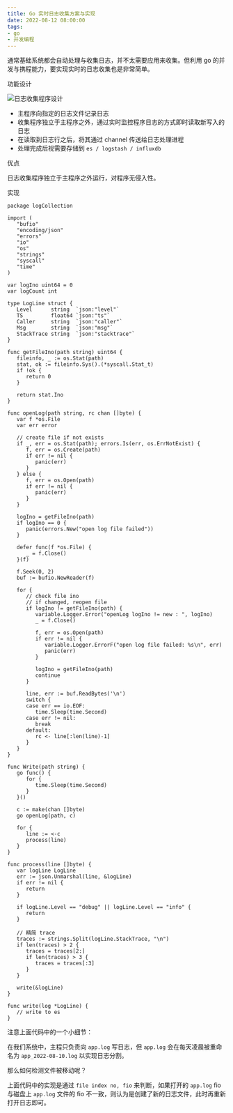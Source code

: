 ```yaml
---
title: Go 实时日志收集方案与实现
date: 2022-08-12 08:00:00
tags: 
- go
- 并发编程
---
```


通常基础系统都会自动处理与收集日志，并不太需要应用来收集。但利用 go 的并发与携程能力，要实现实时的日志收集也是非常简单。

功能设计

![日志收集程序设计](https://tva1.sinaimg.cn/large/e6c9d24egy1h54ajve0rlj20qf0d3q4e.jpg)

- 主程序向指定的日志文件记录日志
- 收集程序独立于主程序之外，通过实时监控程序日志的方式即时读取新写入的日志
- 在读取到日志行之后，将其通过 channel 传送给日志处理进程
- 处理完成后视需要存储到 `es / logstash / influxdb`

优点

日志收集程序独立于主程序之外运行，对程序无侵入性。

实现

```golang
package logCollection

import (
   "bufio"
   "encoding/json"
   "errors"
   "io"
   "os"
   "strings"
   "syscall"
   "time"
)

var logIno uint64 = 0
var logCount int

type LogLine struct {
   Level      string  `json:"level"`
   TS         float64 `json:"ts"`
   Caller     string  `json:"caller"`
   Msg        string  `json:"msg"`
   StackTrace string  `json:"stacktrace"`
}

func getFileIno(path string) uint64 {
   fileinfo, _ := os.Stat(path)
   stat, ok := fileinfo.Sys().(*syscall.Stat_t)
   if !ok {
      return 0
   }

   return stat.Ino
}

func openLog(path string, rc chan []byte) {
   var f *os.File
   var err error

   // create file if not exists
   if _, err = os.Stat(path); errors.Is(err, os.ErrNotExist) {
      f, err = os.Create(path)
      if err != nil {
         panic(err)
      }
   } else {
      f, err = os.Open(path)
      if err != nil {
         panic(err)
      }
   }

   logIno = getFileIno(path)
   if logIno == 0 {
      panic(errors.New("open log file failed"))
   }

   defer func(f *os.File) {
      _ = f.Close()
   }(f)

   f.Seek(0, 2)
   buf := bufio.NewReader(f)

   for {
      // check file ino
      // if changed, reopen file
      if logIno != getFileIno(path) {
         variable.Logger.Error("openLog logIno != new : ", logIno)
         _ = f.Close()

         f, err = os.Open(path)
         if err != nil {
            variable.Logger.ErrorF("open log file failed: %s\n", err)
            panic(err)
         }

         logIno = getFileIno(path)
         continue
      }

      line, err := buf.ReadBytes('\n')
      switch {
      case err == io.EOF:
         time.Sleep(time.Second)
      case err != nil:
         break
      default:
         rc <- line[:len(line)-1]
      }
   }
}

func Write(path string) {
   go func() {
      for {
         time.Sleep(time.Second)
      }
   }()

   c := make(chan []byte)
   go openLog(path, c)

   for {
      line := <-c
      process(line)
   }
}

func process(line []byte) {
   var logLine LogLine
   err := json.Unmarshal(line, &logLine)
   if err != nil {
      return
   }

   if logLine.Level == "debug" || logLine.Level == "info" {
      return
   }

   // 精简 trace
   traces := strings.Split(logLine.StackTrace, "\n")
   if len(traces) > 2 {
      traces = traces[2:]
      if len(traces) > 3 {
         traces = traces[:3]
      }
   }
   
   write(&logLine)
}

func write(log *LogLine) {
   // write to es
}
```

注意上面代码中的一个小细节：

在我们系统中，主程只负责向 `app.log` 写日志，但 `app.log` 会在每天凌晨被重命名为 `app_2022-08-10.log` 以实现日志分割。

那么如何检测文件被移动呢？

上面代码中的实现是通过 `file index no, fio` 来判断，如果打开的 `app.log` fio 与磁盘上 `app.log` 文件的 fio 不一致，则认为是创建了新的日志文件，此时再重新打开日志即可。
